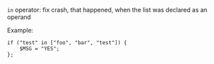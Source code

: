 `in` operator: fix crash, that happened, when the list was declared as an operand

Example:
```
if ("test" in ["foo", "bar", "test"]) {
	$MSG = "YES";
};
```
